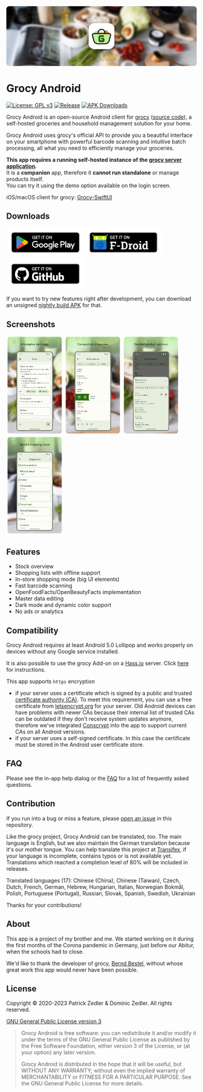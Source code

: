 <img src="assets/header.png" />

# Grocy Android

[![License: GPL v3](https://img.shields.io/badge/License-GPLv3-blue.svg)](https://www.gnu.org/licenses/gpl-3.0)  [![Release](https://img.shields.io/github/v/release/patzly/grocy-android?label=Release)](https://github.com/patzly/grocy-android/releases)  [![APK Downloads](https://img.shields.io/github/downloads/patzly/grocy-android/total.svg?label=APK%20Downloads)](https://github.com/patzly/grocy-android/releases)

Grocy Android is an open-source Android client for [grocy](https://grocy.info/) ([source code](https://github.com/grocy/grocy)), a self-hosted groceries and household management solution for your home.

Grocy Android uses grocy's official API to provide you a beautiful interface on your smartphone with powerful barcode scanning and intuitive batch processing, all what you need to efficiently manage your groceries.

**This app requires a running self-hosted instance of the [grocy server application](https://grocy.info/).**  
It is a **companion** app, therefore it **cannot run standalone** or manage products itself.  
You can try it using the demo option available on the login screen.

iOS/macOS client for grocy: [Grocy-SwiftUI](https://github.com/supergeorg/Grocy-SwiftUI)

## Downloads

<a href='https://play.google.com/store/apps/details?id=xyz.zedler.patrick.grocy'><img alt='Get it on Google Play' height="80" src='assets/badge_playstore.png'/></a><a href='https://f-droid.org/de/packages/xyz.zedler.patrick.grocy/'><img alt='Get it on F-Droid' height="80" src='assets/badge_fdroid.png'/></a><a href='https://github.com/patzly/grocy-android/releases'><img alt='Get it on GitHub' height="80" src='assets/badge_github.png'/></a>

If you want to try new features right after development, you can download an unsigned [nightly build APK](https://github.com/patzly/grocy-android/releases/tag/nightly) for that.

## Screenshots

<a href="https://raw.githubusercontent.com/patzly/grocy-android/master/assets/screen1.png"><img src="assets/screen1.png" width="150px"/></a>
<a href="https://raw.githubusercontent.com/patzly/grocy-android/master/assets/screen2.png"><img src="assets/screen2.png" width="150px"/></a>
<a href="https://raw.githubusercontent.com/patzly/grocy-android/master/assets/screen3.png"><img src="assets/screen3.png" width="150px"/></a>
<a href="https://raw.githubusercontent.com/patzly/grocy-android/master/assets/screen4.png"><img src="assets/screen4.png" width="150px"/></a>

## Features

* Stock overview
* Shopping lists with offline support
* In-store shopping mode (big UI elements)
* Fast barcode scanning
* OpenFoodFacts/OpenBeautyFacts implementation
* Master data editing
* Dark mode and dynamic color support
* No ads or analytics

## Compatibility

Grocy Android requires at least Android 5.0 Lollipop and works properly on devices without any Google service installed.

It is also possible to use the grocy Add-on on a [Hass.io](https://www.home-assistant.io/hassio/) server. Click [here](https://github.com/patzly/grocy-android/blob/master/FAQ.md#user-content-faq4) for instructions.

This app supports `https` encryption
- if your server uses a certificate which is signed by a public and trusted [certificate authority (CA)](https://en.wikipedia.org/wiki/Certificate_authority). To meet this requirement, you can use a free certificate from [letsencrypt.org](https://letsencrypt.org/) for your server. Old Android devices can have problems with newer CAs because their internal list of trusted CAs can be outdated if they don't receive system updates anymore, therefore we've integrated [Conscrypt](https://github.com/google/conscrypt/#readme) into the app to support current CAs on all Android versions.
- if your server uses a self-signed certificate. In this case the certificate must be stored in the Android user certificate store.

## FAQ

Please see the in-app help dialog or the [FAQ](https://github.com/patzly/grocy-android/blob/master/FAQ.md) for a list of frequently asked questions.

## Contribution

If you run into a bug or miss a feature, please [open an issue](https://github.com/patzly/grocy-android/issues) in this repository.

Like the grocy project, Grocy Android can be translated, too. The main language is English, but we also maintain the German translation because it's our mother tongue.
You can help translate this project at [Transifex](https://www.transifex.com/patzly/grocy-android), if your language is incomplete, contains typos or is not available yet. Translations which reached a completion level of 80% will be included in releases.  

Translated languages (17): Chinese (China), Chinese (Taiwan), Czech, Dutch, French, German, Hebrew, Hungarian, Italian, Norwegian Bokmål, Polish, Portuguese (Portugal), Russian, Slovak, Spanish, Swedish, Ukrainian

Thanks for your contributions!

## About

This app is a project of my brother and me. We started working on it during the first months of the Corona pandemic in Germany, just before our Abitur, when the schools had to close.

We'd like to thank the developer of grocy, [Bernd Bestel](https://berrnd.de/), without whose great work this app would never have been possible.

## License

Copyright &copy; 2020-2023 Patrick Zedler & Dominic Zedler. All rights reserved.

[GNU General Public License version 3](https://www.gnu.org/licenses/gpl.txt)

> Grocy Android is free software: you can redistribute it and/or modify it under the terms of the GNU General Public License as published by the Free Software Foundation, either version 3 of the License, or (at your option) any later version.
>
> Grocy Android is distributed in the hope that it will be useful, but WITHOUT ANY WARRANTY; without even the implied warranty of MERCHANTABILITY or FITNESS FOR A PARTICULAR PURPOSE. See the GNU General Public License for more details.
